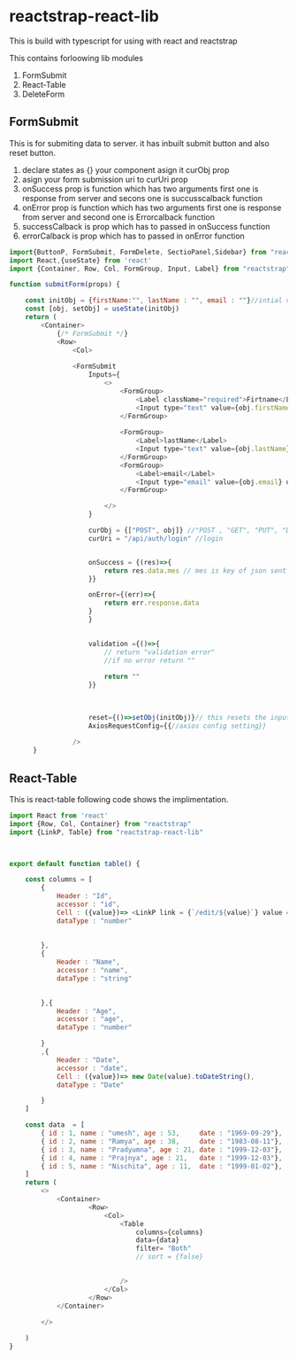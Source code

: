 # reactstrap-react-lib

This is build with typescript for using  with react and reactstrap

This contains forloowing lib modules
1. FormSubmit
2. React-Table
3. DeleteForm

## FormSubmit
This is for submiting data to server. it has inbuilt submit button and also reset button.
1. declare states as {} your component asign it curObj prop
2. asign your form submission uri to curUri prop
3. onSuccess prop is function which has two arguments first one is response from server and secons one is succusscalback function
4. onError prop is function which has two arguments first one is response from server and second one is Errorcalback function
5. successCalback is prop which has to passed in onSuccess function
6. errorCalback is prop which has to passed in onError function

```javascript
import{ButtonP, FormSubmit, FormDelete, SectioPanel,Sidebar} from "reactstrap-react-lib"
import React,{useState} from 'react'
import {Container, Row, Col, FormGroup, Input, Label} from "reactstrap"

function submitForm(props) {

    const initObj = {firstName:"", lastName : "", email : ""}//intial value sof inputs
    const [obj, setObj] = useState(initObj)
    return (
        <Container>
            {/* FormSubmit */}
            <Row>
                <Col>
                
                <FormSubmit
                    Inputs={
                        <>
                            <FormGroup>
                                <Label className="required">Firtname</Label>
                                <Input type="text" value={obj.firstName} onChange={(e)=>setObj({...obj, firstName : e.target.value})} required={true}/>
                            </FormGroup>
                            
                            <FormGroup>
                                <Label>lastName</Label>
                                <Input type="text" value={obj.lastName} onChange={(e)=>setObj({...obj, lastName : e.target.value})} required={true}/>
                            </FormGroup>
                            <FormGroup>
                                <Label>email</Label>
                                <Input type="email" value={obj.email} onChange={(e)=>setObj({...obj, email : e.target.value})} required={true}/>
                            </FormGroup>

                        </>
                    }

                    curObj = {["POST", obj]} //"POST , "GET", "PUT", "DELETE", "ACTON"
                    curUri = "/api/auth/login" //login


                    onSuccess = {(res)=>{
                        return res.data.mes // mes is key of json sent from api
                    }}

                    onError={(err)=>{
                        return err.response.data
                    }
                    }
                    

                    validation ={()=>{
                        // return "validation error"
                        //if no wrror return ""
                       
                        return ""
                    }}

  
                    
                    reset={()=>setObj(initObj)}// this resets the inputs to intialstate
                    AxiosRequestConfig={{//axios config setting}}
                
                />
      }


```


## React-Table
This is react-table following code shows the implimentation.


```javascript
import React from 'react'
import {Row, Col, Container} from "reactstrap"
import {LinkP, Table} from "reactstrap-react-lib"



export default function table() {

    const columns = [
        {
            Header : "Id",
            accessor : "id",
            Cell : ({value})=> <LinkP link = {`/edit/${value}`} value = {value} />,
            dataType : "number"
            
    
        },
        {
            Header : "Name",
            accessor : "name",
            dataType : "string"

            
        },{
            Header : "Age",
            accessor : "age",
            dataType : "number"

        }
        ,{
            Header : "Date",
            accessor : "date",
            Cell : ({value})=> new Date(value).toDateString(),
            dataType : "Date"

        }
    ]

    const data  = [
        { id : 1, name : "umesh", age : 53,     date : "1969-09-29"},
        { id : 2, name : "Ramya", age : 38,     date : "1983-08-11"},
        { id : 3, name : "Pradyumna", age : 21, date : "1999-12-03"},
        { id : 4, name : "Prajnya", age : 21,   date : "1999-12-03"},
        { id : 5, name : "Nischita", age : 11,  date : "1999-01-02"},
    ]
    return (
        <>
            <Container>
                    <Row>
                        <Col>
                            <Table
                                columns={columns}
                                data={data}
                                filter= "Both"
                                // sort = {false}
                                

                            />
                        </Col>
                    </Row>
            </Container>
            
        </>

    )
}



```

